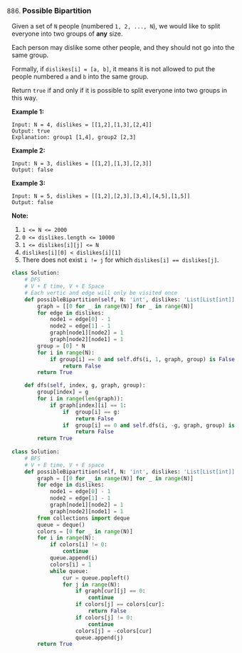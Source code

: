 886. ### Possible Bipartition


  Given a set of `N` people (numbered `1, 2, ..., N`), we would like to split everyone into two groups of **any** size.

Each person may dislike some other people, and they should not go into the same group. 

Formally, if `dislikes[i] = [a, b]`, it means it is not allowed to put the people numbered `a` and `b` into the same group.

Return `true` if and only if it is possible to split everyone into two groups in this way.

 



**Example 1:**

```
Input: N = 4, dislikes = [[1,2],[1,3],[2,4]]
Output: true
Explanation: group1 [1,4], group2 [2,3]
```

**Example 2:**

```
Input: N = 3, dislikes = [[1,2],[1,3],[2,3]]
Output: false
```

**Example 3:**

```
Input: N = 5, dislikes = [[1,2],[2,3],[3,4],[4,5],[1,5]]
Output: false
```

 

**Note:**

1. `1 <= N <= 2000`
2. `0 <= dislikes.length <= 10000`
3. `1 <= dislikes[i][j] <= N`
4. `dislikes[i][0] < dislikes[i][1]`
5. There does not exist `i != j` for which `dislikes[i] == dislikes[j]`.

```python
class Solution:
    # DFS
    # V + E time, V + E Space
    # Each vertic and edge will only be visited once
    def possibleBipartition(self, N: 'int', dislikes: 'List[List[int]]') -> 'bool':
        graph = [[0 for _ in range(N)] for _ in range(N)]
        for edge in dislikes:
            node1 = edge[0] - 1
            node2 = edge[1] - 1
            graph[node1][node2] = 1
            graph[node2][node1] = 1
        group = [0] * N
        for i in range(N):
            if group[i] == 0 and self.dfs(i, 1, graph, group) is False:
                return False
        return True

    def dfs(self, index, g, graph, group):
        group[index] = g
        for i in range(len(graph)):
            if graph[index][i] == 1:
                if  group[i] == g:
                    return False
                if  group[i] == 0 and self.dfs(i, -g, graph, group) is False:
                    return False
        return True
    
class Solution:
    # BFS
    # V + E time, V + E space
    def possibleBipartition(self, N: 'int', dislikes: 'List[List[int]]') -> 'bool':
        graph = [[0 for _ in range(N)] for _ in range(N)]
        for edge in dislikes:
            node1 = edge[0] - 1
            node2 = edge[1] - 1
            graph[node1][node2] = 1
            graph[node2][node1] = 1
        from collections import deque
        queue = deque()
        colors = [0 for _ in range(N)]
        for i in range(N):
            if colors[i] != 0:
                continue
            queue.append(i)
            colors[i] = 1
            while queue:
                cur = queue.popleft()
                for j in range(N):
                    if graph[cur][j] == 0:
                        continue
                    if colors[j] == colors[cur]:
                        return False
                    if colors[j] != 0:
                        continue
                    colors[j] = -colors[cur]
                    queue.append(j)
        return True
       
```

